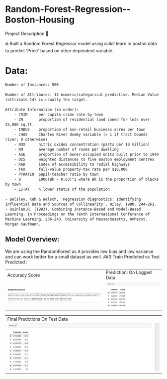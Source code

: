 # Random-Forest-Regression--Boston-Housing
Project Description 📄

❄️ Built a Random Forest Regressor model using scikit learn in boston data to predict 'Price' based on other dependent variable.

# Data:
    Number of Instances: 506

    Number of Attributes: 13 numeric/categorical predictive. Median Value (attribute 14) is usually the target.

    Attribute Information (in order):
        - CRIM     per capita crime rate by town
        - ZN       proportion of residential land zoned for lots over 25,000 sq.ft.
        - INDUS    proportion of non-retail business acres per town
        - CHAS     Charles River dummy variable (= 1 if tract bounds river; 0 otherwise)
        - NOX      nitric oxides concentration (parts per 10 million)
        - RM       average number of rooms per dwelling
        - AGE      proportion of owner-occupied units built prior to 1940
        - DIS      weighted distances to five Boston employment centres
        - RAD      index of accessibility to radial highways
        - TAX      full-value property-tax rate per $10,000
        - PTRATIO  pupil-teacher ratio by town
        - B        1000(Bk - 0.63)^2 where Bk is the proportion of blacks by town
        - LSTAT    % lower status of the population

    - Belsley, Kuh & Welsch, 'Regression diagnostics: Identifying Influential Data and Sources of Collinearity', Wiley, 1980. 244-261.
    - Quinlan,R. (1993). Combining Instance-Based and Model-Based Learning. In Proceedings on the Tenth International Conference of Machine Learning, 236-243, University of Massachusetts, Amherst. Morgan Kaufmann.
    
## Model Overview:
We are using the RandomForest as it provides low bias and low variance and can work better for a small dataset as well.
##3  Train Predicted vs Test Predicted :
<table>
  <tr>
    <td>Accuracy Score</td>
     <td>Prediction: On Logged Data</td>
  </tr>
  <tr>
    <td><img src="static/saves/1.jpg"  </td>
    <td><img src="static/saves/2.jpg" width=480</td>
  </tr>
 </table>
 <table>
  <tr>
    <td>Final Predctions On Test Data</td>
  </tr>
  <tr>
    <td><img src="static/saves/3.jpg" ></td>
  </tr>
 </table>
